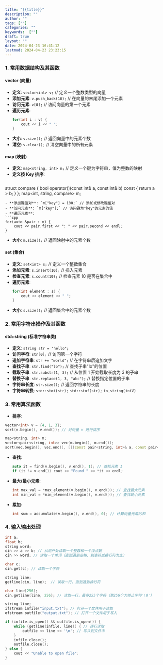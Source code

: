 ```yaml
---
title: "{{title}}"
description: ""
author: ""
tags: [""]
categories: ""
keywords:  [""]
draft: true
layout: ""
date: 2024-04-23 16:41:12
lastmod: 2024-04-23 23:23:15
---
```


### 1. 常用数据结构及其函数

#### vector (向量)

- **定义**: `vector<int> v;` // 定义一个整数类型的向量
- **添加元素**: `v.push_back(10);` // 在向量的末尾添加一个元素
- **访问元素**: `v[0];` // 访问向量的第一个元素
- **遍历元素**: 
  ```cpp
  for(int i : v) {
      cout << i << " ";
  }
  ```
- **大小**: `v.size();` // 返回向量中的元素个数
- **清空**: `v.clear();` // 清空向量中的所有元素

#### map (映射)

- **定义**: `map<string, int> m;` // 定义一个键为字符串，值为整数的映射
- **定义按 Key 排序**: 
  ```cpp
struct compare {
    bool operator()(const int& a, const int& b) const {
        return a > b;
    }
};
map<int, string, compare> m;
  ```
- **添加键值对**: `m["key"] = 100;` // 添加或修改键值对
- **访问元素**: `m["key"];` // 访问键为"key"的元素的值
- **遍历元素**:
  ```cpp
  for(auto &pair : m) {
      cout << pair.first << ": " << pair.second << endl;
  }
  ```
- **大小**: `m.size();` // 返回映射中的元素个数

#### set (集合)

- **定义**: `set<int> s;` // 定义一个整数集合
- **添加元素**: `s.insert(10);` // 插入元素
- **检查元素**: `s.count(10);` // 检查元素 10 是否在集合中
- **遍历元素**:
  ```cpp
  for(int element : s) {
      cout << element << " ";
  }
  ```
- **大小**: `s.size();` // 返回集合中的元素个数

### 2. 常用字符串操作及其函数

#### std::string (标准字符串类)

- **定义**: `string str = "hello";`
- **访问字符**: `str[0];` // 访问第一个字符
- **追加字符串**: `str += "world";` // 在字符串后追加文字
- **查找子串**: `str.find("lo");` // 查找子串"lo"的位置
- **截取子串**: `str.substr(1, 3);` // 从位置 1 开始截取长度为 3 的子串
- **替换子串**: `str.replace(1, 3, "abc");` // 替换指定位置的子串
- **字符串长度**: `str.size();` // 返回字符串的长度
- **字符串转换**: `std::stoi(str);`  `std::stof(str);`  `to_string(intV)`

### 3. 常用算法函数

- **排序**: 
```cpp
vector<int> v = {4, 1, 3};
sort(v.begin(), v.end()); // 对向量 v 进行排序

map<string, int> m;
vector<pair<string, int>> vec(m.begin(), m.end()); 
sort(vec.begin(), vec.end(), [](const pair<string, int>& a, const pair<string, int>& b) { return a.second < b.second; }); // 对字典按值排序
```
- **查找**:
  ```cpp
  auto it = find(v.begin(), v.end(), 1); // 查找元素 1
  if (it != v.end()) cout << "Found " << *it << endl;
  ```
- **最大/最小元素**:
  ```cpp
  int max_val = *max_element(v.begin(), v.end()); // 查找最大元素
  int min_val = *min_element(v.begin(), v.end()); // 查找最小元素
  ```
- **累加**:
  ```cpp
  int sum = accumulate(v.begin(), v.end(), 0); // 计算向量元素的和
  ```

### 4. 输入输出处理

```cpp
int a;
float b;
string word;
cin >> a >> b; // 从用户处读取一个整数和一个浮点数
cin >> word; // 读取一个单词（直到遇到空格、制表符或换行符为止）

char c; 
cin.get(c); // 读取一个字符

string line;
getline(cin, line);  // 读取一行，直到遇到换行符

char line[256];
cin.getline(line, 256); // 读取一行，最多255个字符（第256个为终止字符'\0'）

string line;
ifstream infile("input.txt"); // 打开一个文件用于读取
ofstream outfile("output.txt"); // 打开一个文件用于写入

if (infile.is_open() && outfile.is_open()) {
    while (getline(infile, line)) { // 逐行读取
        outfile << line << '\n'; // 写入到文件中
    }
    infile.close();
    outfile.close();
} else {
    cout << "Unable to open file";
}

```
